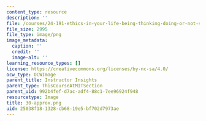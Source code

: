 ```yaml
---
content_type: resource
description: ''
file: /courses/24-191-ethics-in-your-life-being-thinking-doing-or-not-spring-2015/25038f181328cb6819e5bf702d7973ae_30-approx.png
file_size: 2995
file_type: image/png
image_metadata:
  caption: ''
  credit: ''
  image-alt: ''
learning_resource_types: []
license: https://creativecommons.org/licenses/by-nc-sa/4.0/
ocw_type: OCWImage
parent_title: Instructor Insights
parent_type: ThisCourseAtMITSection
parent_uid: 992b4fef-d7ac-adf4-88c1-7ee96924f948
resourcetype: Image
title: 30-approx.png
uid: 25038f18-1328-cb68-19e5-bf702d7973ae
---
```

